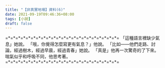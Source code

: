 ```yaml
---
title: "【非真實地場】資料(6)"
date: 2021-09-19T09:46:36+08:00
tags: [小說]
draft: false
---
```


=\*=\*=\*=\*=\*=\*=\*=\*=\*=\*=\*=\*=\*=\*=\*=\*=\*=\*=\*=\*=\*=\*=
「這種語言裡缺少氣息」她說。
「哦，你覺得怎麼寫更有氣息？」他說。
「比如——他們走路、討論，經過樹木，經過早晨，經過青春」她說。
「真是」他再一次驚奇的了下來。喘氣似乎和呼吸不同，他思考著。
=\*=\*=\*=\*=\*=\*=\*=\*=\*=\*=\*=\*=\*=\*=\*=\*=\*=\*=\*=\*=\*=\*=